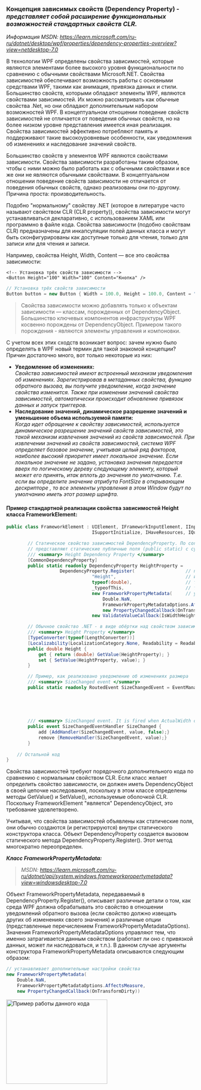 ### Концепция зависимых свойств (Dependency Property) - *представляет собой расширение функциональных возможностей стандартных свойств CLR.* 

*Информация MSDN: https://learn.microsoft.com/ru-ru/dotnet/desktop/wpf/properties/dependency-properties-overview?view=netdesktop-7.0* <br>

В технологии WPF определены свойства зависимостей, которые являются элементами более высокого уровня функциональности по сравнению с обычными свойствами Microsoft.NET. Свойства зависимостей обеспечивают возможность работы с основными средствами WPF, такими как анимация, привязка данных и стили. Большинство свойств, которыми обладают элементы WPF, являются свойствами зависимостей. Их можно рассматривать как обычные свойства .Net, но они обладают дополнительным набором возможностей WPF. В концептуальном отношении поведение свойств зависимостей не отличается от поведения обычных свойств, но на более низком уровне представления имеется иная реализация. Свойства зависимостей эффективно потребляют память и поддерживают такие высокоуровневые особенности, как уведомления об изменениях и наследование значений свойств. <br>

Большинство свойств у элементов WPF являются свойствами зависимости. Свойства зависимости разработаны таким образом, чтобы с ними можно было работать как с обычными свойствами и все же они не являются обычными свойствами. В концептуальном отношении поведение свойств зависимости не отличается от поведения обычных свойств, однако реализованы они по-другому. Причина проста: производительность. <br>

Подобно "нормальному" свойству .NET (которое в литературе часто называют свойством CLR (CLR property)), свойства зависимости могут устанавливаться декларативно, с использованием XAML или программно в файле кода. Свойства зависимости (подобно свойствам CLR) предназначены для инкапсуляции полей данных класса и могут быть сконфигурированы как доступные только для чтения, только для записи или для чтения и записи.

Например, свойства Height, Width, Content — все это свойства зависимости:
~~~XAML
<!-- Установка трёх свойств зависимости -->
<Button Height="100" Width="100" Content="Кнопка" />
~~~
~~~C#
// Установка трёх свойств зависимости 
Button button = new Button { Width = 100.0, Height = 100.0, Content = "Кнопка" };
~~~
> Свойства зависимости можно добавлять только к объектам зависимости — классам, порожденных от DependencyObject. Большинство ключевых компонентов инфраструктуры WPF косвенно порождены от DependencyObject. Примером такого порождения - являются элементы управления и компоновки. <br>

С учетом всех этих сходств возникает вопрос: зачем нужно было определять в WPF новый термин для такой знакомой концепции? <br>
Причин достаточно много, вот только некоторые из них: <br>
* __Уведомление об изменениях:__ <br>
_Свойства зависимостей имеют встроенный механизм уведомления об изменениях. Зарегистрировав в метаданных свойства, функцию обратного вызова, вы получите уведомление, когда значение свойства изменится. Также при изменении значений свойства зависимостей, автоматически происходит обновление привязок данных и запуск триггеров._
* __Наследование значений, динамическое разрешение значений и уменьшение объема используемой памяти:__ <br>
_Когда идет обращение к свойству зависимостей, используется динамическое разрешение значений свойств зависимостей, это такой механизм извлечения значений из свойств зависимостей. При извлечении значений из свойств зависимостей, система WPF определяет базовое значение, учитывая целый ряд факторов, наиболее высокий приоритет имеет локальное значение. Если локальное значение не задано, установка значения передается вверх по логическому дереву следующему элементу, который может его принять, итак вплоть до значения по умолчанию. Т.е. если вы определите значение атрибута FontSize в открывающем дескрипторе <Window>, то все элементы управления в этом Window будут по умолчанию иметь этот размер шрифта._ <br>

#### Пример стандартной реализации свойства зависимостей Height класса FrameworkElement:
~~~C#
public class FrameworkElement : UIElement, IFrameworkInputElement, IInputElement,
                                ISupportInitialize, IHaveResources, IQueryAmbient {

        // Статическое свойство зависимостей DependencyProperty. По соглашениям по именованию все свойства зависимостей
        // представляют статические публичные поля (public static) с суффиксом Property.
        /// <summary> Height Dependency Property </summary>
        [CommonDependencyProperty]
        public static readonly DependencyProperty HeightProperty =
                    DependencyProperty.Register(                   // происходит регистрация свойства
                                "Height",                          // имя свойства (в данном случае "Height")
                                typeof(double),                    // тип свойства (в данном случае double)
                                _typeofThis,                       // тип, который владеет свойством
                                new FrameworkPropertyMetadata(     // устанавливает дополнительные настройки свойства
                                    Double.NaN,
                                    FrameworkPropertyMetadataOptions.AffectsMeasure,
                                    new PropertyChangedCallback(OnTransformDirty)),
                                new ValidateValueCallback(IsWidthHeightValid));

        // Обычное свойство .NET - в виде обёртки над свойством зависимостей
        /// <summary> Height Property </summary>
        [TypeConverter(typeof(LengthConverter))]
        [Localizability(LocalizationCategory.None, Readability = Readability.Unreadable)]
        public double Height {
            get { return (double) GetValue(HeightProperty); }
            set { SetValue(HeightProperty, value); }
        }

        // Пример, как реализовано уведомление об изменениях размера
        /// <summary> SizeChanged event </summary>
        public static readonly RoutedEvent SizeChangedEvent = EventManager.RegisterRoutedEvent(
                                                                        "SizeChanged",
                                                                        RoutingStrategy.Direct,
                                                                        typeof(SizeChangedEventHandler),
                                                                         _typeofThis);
 
        /// <summary> SizeChanged event. It is fired when ActualWidth or ActualHeight (or both) changed. </summary>
        public event SizeChangedEventHandler SizeChanged {
            add {AddHandler(SizeChangedEvent, value, false);}
            remove {RemoveHandler(SizeChangedEvent, value);}
        }
 
    // Остальной код
}
~~~

Свойства зависимостей требуют порядочного дополнительного кода по сравнению с нормальным свойством CLR. Если класс желает определить свойство зависимости, он должен иметь DependencyObject в своей цепочке наследования, поскольку в этом классе определены методы GetValue() и SetValue(), используемые оболочкой CLR. Поскольку FrameworkElement "является" DependencyObject, это требование удовлетворено. <br>

Учитывая, что свойства зависимостей объявлены как статические поля, они обычно создаются (и регистрируются) внутри статического конструктора класса. Объект DependencyProperty создается вызовом статического метода DependencyProperty.Register(). Этот метод многократно переопределен. <br>

___Класс FrameworkPropertyMetadata:___ <br>
> *MSDN: https://learn.microsoft.com/ru-ru/dotnet/api/system.windows.frameworkpropertymetadata?view=windowsdesktop-7.0* <br>

Объект FrameworkPropertyMetadata, передаваемый в DependencyProperty.Register(), описывает различные детали о том, как среда WPF должна обрабатывать это свойство в отношении уведомлений обратного вызова (если свойство должно извещать других об изменениях своего значения) и различные опции (представленные перечислением FrameworkPropertyMetadataOptions). Значения FrameworkPropertyMetadataOptions управляют тем, что именно затрагивается данным свойством (работает ли оно с привязкой данных, может ли наследоваться, и т.п.). В данном случае аргументы конструктора FrameworkPropertyMetadata описываются следующим образом:

~~~C#
// устанавливает дополнительные настройки свойства
new FrameworkPropertyMetadata(
    Double.NaN,
    FrameworkPropertyMetadataOptions.AffectsMeasure,
    new PropertyChangedCallback(OnTransformDirty))
~~~



<img align="left" width="270" height="225" src="img/Bind.png" alt="Пример работы данного кода"/>


